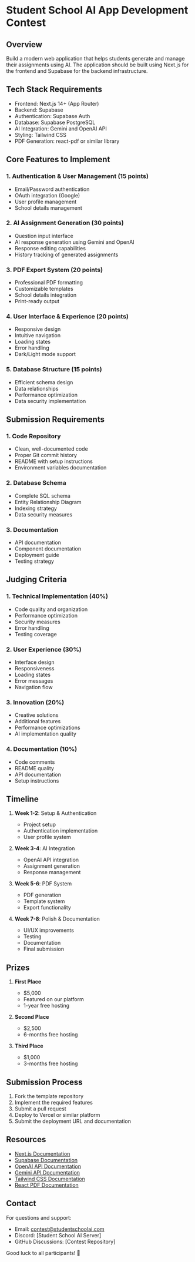 # Student School AI App Development Contest

## Overview

Build a modern web application that helps students generate and manage their assignments using AI. The application should be built using Next.js for the frontend and Supabase for the backend infrastructure.

## Tech Stack Requirements

- Frontend: Next.js 14+ (App Router)
- Backend: Supabase
- Authentication: Supabase Auth
- Database: Supabase PostgreSQL
- AI Integration: Gemini and OpenAI API
- Styling: Tailwind CSS
- PDF Generation: react-pdf or similar library

## Core Features to Implement

### 1. Authentication & User Management (15 points)

- Email/Password authentication
- OAuth integration (Google)
- User profile management
- School details management

### 2. AI Assignment Generation (30 points)

- Question input interface
- AI response generation using Gemini and OpenAI
- Response editing capabilities
- History tracking of generated assignments

### 3. PDF Export System (20 points)

- Professional PDF formatting
- Customizable templates
- School details integration
- Print-ready output

### 4. User Interface & Experience (20 points)

- Responsive design
- Intuitive navigation
- Loading states
- Error handling
- Dark/Light mode support

### 5. Database Structure (15 points)

- Efficient schema design
- Data relationships
- Performance optimization
- Data security implementation

## Submission Requirements

### 1. Code Repository

- Clean, well-documented code
- Proper Git commit history
- README with setup instructions
- Environment variables documentation

### 2. Database Schema

- Complete SQL schema
- Entity Relationship Diagram
- Indexing strategy
- Data security measures

### 3. Documentation

- API documentation
- Component documentation
- Deployment guide
- Testing strategy

## Judging Criteria

### 1. Technical Implementation (40%)

- Code quality and organization
- Performance optimization
- Security measures
- Error handling
- Testing coverage

### 2. User Experience (30%)

- Interface design
- Responsiveness
- Loading states
- Error messages
- Navigation flow

### 3. Innovation (20%)

- Creative solutions
- Additional features
- Performance optimizations
- AI implementation quality

### 4. Documentation (10%)

- Code comments
- README quality
- API documentation
- Setup instructions

## Timeline

1. **Week 1-2**: Setup & Authentication

   - Project setup
   - Authentication implementation
   - User profile system

2. **Week 3-4**: AI Integration

   - OpenAI API integration
   - Assignment generation
   - Response management

3. **Week 5-6**: PDF System

   - PDF generation
   - Template system
   - Export functionality

4. **Week 7-8**: Polish & Documentation
   - UI/UX improvements
   - Testing
   - Documentation
   - Final submission

## Prizes

1. **First Place**

   - $5,000
   - Featured on our platform
   - 1-year free hosting

2. **Second Place**

   - $2,500
   - 6-months free hosting

3. **Third Place**
   - $1,000
   - 3-months free hosting

## Submission Process

1. Fork the template repository
2. Implement the required features
3. Submit a pull request
4. Deploy to Vercel or similar platform
5. Submit the deployment URL and documentation

## Resources

- [Next.js Documentation](https://nextjs.org/docs)
- [Supabase Documentation](https://supabase.io/docs)
- [OpenAI API Documentation](https://platform.openai.com/docs)
- [Gemini API Documentation](https://cloud.google.com/gemini/docs)
- [Tailwind CSS Documentation](https://tailwindcss.com/docs)
- [React PDF Documentation](https://react-pdf.org/)

## Contact

For questions and support:

- Email: contest@studentschoolai.com
- Discord: [Student School AI Server]
- GitHub Discussions: [Contest Repository]

Good luck to all participants! 🚀
